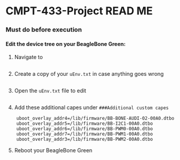 # CMPT-433-Project READ ME

### Must do before execution

#### Edit the device tree on your BeagleBone Green:

1. Navigate to 

```cd /boot/
```

2. Create a copy of your ```uEnv.txt``` in case anything goes wrong

```sudo cp /boot/uEnv.txt /boot/uEnv-BeforePwm.txt
```

3. Open the ```uEnv.txt``` file to edit
```sudo nano uEnv.txt
```

4. Add these additional capes under `###Additional custom capes`
```###Additional custom capes
    uboot_overlay_addr4=/lib/firmware/BB-BONE-AUDI-02-00A0.dtbo
    uboot_overlay_addr5=/lib/firmware/BB-I2C1-00A0.dtbo
    uboot_overlay_addr6=/lib/firmware/BB-PWM0-00A0.dtbo
    uboot_overlay_addr7=/lib/firmware/BB-PWM1-00A0.dtbo
    uboot_overlay_addr3=/lib/firmware/BB-PWM2-00A0.dtbo
```

5. Reboot your BeagleBone Green
